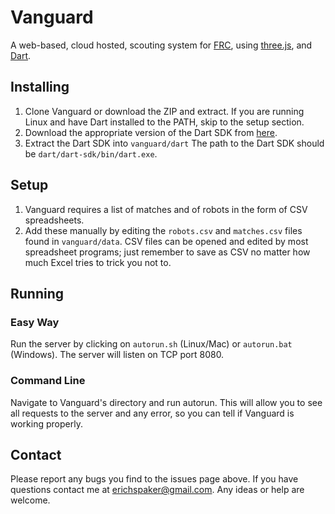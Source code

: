 # Vanguard
A web-based, cloud hosted, scouting system for [FRC](http://www.usfirst.org/roboticsprograms/frc), using [three.js](http://threejs.org/), and [Dart](https://www.dartlang.org/).

## Installing
1. Clone Vanguard or download the ZIP and extract. If you are running Linux and have Dart installed to the PATH, skip to the setup section.
2. Download the appropriate version of the Dart SDK from [here](https://www.dartlang.org/tools/download.html).
3. Extract the Dart SDK into `vanguard/dart` The path to the Dart SDK should be `dart/dart-sdk/bin/dart.exe`.

## Setup
1. Vanguard requires a list of matches and of robots in the form of CSV spreadsheets.
2. Add these manually by editing the `robots.csv` and `matches.csv` files found in `vanguard/data`. CSV files can be opened and edited by most spreadsheet programs; just remember to save as CSV no matter how much Excel tries to trick you not to.

## Running

### Easy Way

Run the server by clicking on `autorun.sh` (Linux/Mac) or `autorun.bat` (Windows).
The server will listen on TCP port 8080.

### Command Line

Navigate to Vanguard's directory and run autorun.
This will allow you to see all requests to the server and any error, so you can tell if Vanguard is working properly.

## Contact
Please report any bugs you find to the issues page above.
If you have questions contact me at erichspaker@gmail.com.
Any ideas or help are welcome.
